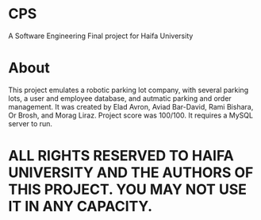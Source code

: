 # CPS
A Software Engineering Final project for Haifa University

# About
This project emulates a robotic parking lot company, with several parking lots, a user and employee database, and autmatic parking and order management.
It was created by Elad Avron, Aviad Bar-David, Rami Bishara, Or Brosh, and Morag Liraz.
Project score was 100/100.
It requires a MySQL server to run.

# ALL RIGHTS RESERVED TO HAIFA UNIVERSITY AND THE AUTHORS OF THIS PROJECT. YOU MAY NOT USE IT IN ANY CAPACITY.
